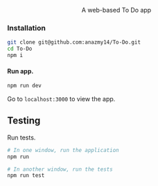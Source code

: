 
<p align="center">A web-based To Do app </p>

### Installation

```bash
git clone git@github.com:anazmy14/To-Do.git
cd To-Do
npm i
```

#### Run app. 


```bash
npm run dev
```

Go to `localhost:3000` to view the app.

## Testing

Run tests.

```bash
# In one window, run the application
npm run 

# In another window, run the tests
npm run test
```
